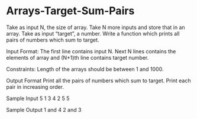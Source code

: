 # Arrays-Target-Sum-Pairs

Take as input N, the size of array. Take N more inputs and store that in an array. Take as input “target”, a number. Write a function which prints all pairs of numbers which sum to target.

Input Format:
The first line contains input N. Next N lines contains the elements of array and (N+1)th line contains target number.

Constraints:
Length of the arrays should be between 1 and 1000.

Output Format
Print all the pairs of numbers which sum to target. Print each pair in increasing order.

Sample Input
5
1
3
4
2
5
5

Sample Output
1 and 4
2 and 3
